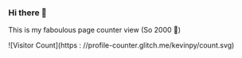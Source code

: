 ### Hi there 👋
This is my faboulous page counter view (So 2000 🤩)

![Visitor Count](https : //profile-counter.glitch.me/kevinpy/count.svg)

<!--
**KevinPy/kevinpy** is a ✨ _special_ ✨ repository because its `README.md` (this file) appears on your GitHub profile.

Here are some ideas to get you started:

- 🔭 I’m currently working on ...
- 🌱 I’m currently learning ...
- 👯 I’m looking to collaborate on ...
- 🤔 I’m looking for help with ...
- 💬 Ask me about ...
- 📫 How to reach me: ...
- 😄 Pronouns: ...
- ⚡ Fun fact: ...
-->

